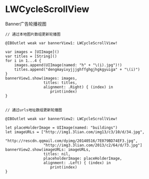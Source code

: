 # LWCycleScrollView
Banner广告轮播视图


    // 通过本地图片数组更新轮播图

    @IBOutlet weak var bannerView1: LWCycleScrollView!

    var images = [UIImage]()
    var titles = [String]()
    for i in 1...4 {
        images.append(UIImage(named: "h" + "\(i).jpg")!)
        titles.append("dengmayixyjjjghffghgjhgkgyuiga" + "\(i)")
    }
    bannerView1.show(images: images,
                     titles: titles,
                     alignment: .Right) { (index) in
                        print(index)
    }


    // 通过urls地址数组更新轮播图

    @IBOutlet weak var bannerView2: LWCycleScrollView!

    let placeHolderImage = UIImage(named: "buildings")
    let imageURLs = ["http://img1.3lian.com/img13/c3/10/d/34.jpg",
                     "http://rescdn.qqmail.com/dyimg/20140516/7E079BD74EF3.jpg",
                     "http://img3.3lian.com/2013/c2/64/d/73.jpg"]
    bannerView2.show(imageURLs: imageURLs,
                     titles: nil,
                     placeholderImage: placeHolderImage,
                     alignment: .Left) { (index) in
                        print(index)
    }